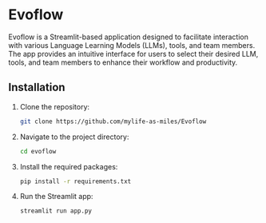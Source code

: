 # Evoflow

Evoflow is a Streamlit-based application designed to facilitate interaction with various Language Learning Models (LLMs), tools, and team members. The app provides an intuitive interface for users to select their desired LLM, tools, and team members to enhance their workflow and productivity.



## Installation

1. Clone the repository:

   ```bash
   git clone https://github.com/mylife-as-miles/Evoflow
   ```

2. Navigate to the project directory:

   ```bash
   cd evoflow
   ```

3. Install the required packages:

   ```bash
   pip install -r requirements.txt
   ```

4. Run the Streamlit app:

   ```bash
   streamlit run app.py
   ```
